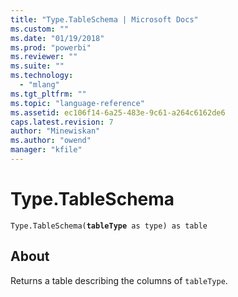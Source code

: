```yaml
---
title: "Type.TableSchema | Microsoft Docs"
ms.custom: ""
ms.date: "01/19/2018"
ms.prod: "powerbi"
ms.reviewer: ""
ms.suite: ""
ms.technology: 
  - "mlang"
ms.tgt_pltfrm: ""
ms.topic: "language-reference"
ms.assetid: ec106f14-6a25-483e-9c61-a264c6162de6
caps.latest.revision: 7
author: "Minewiskan"
ms.author: "owend"
manager: "kfile"
---
```

# Type.TableSchema
<code>Type.TableSchema(<b>tableType</b> as type) as table</code>

## About

Returns a table describing the columns of <code>tableType</code>.
  
  
